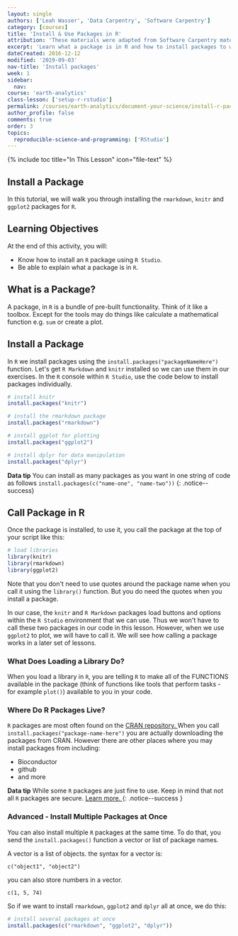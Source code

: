 ```yaml
---
layout: single
authors: ['Leah Wasser', 'Data Carpentry', 'Software Carpentry']
category: [courses]
title: 'Install & Use Packages in R'
attribution: 'These materials were adapted from Software Carpentry materials by Earth Lab.'
excerpt: 'Learn what a package is in R and how to install packages to work with your data.'
dateCreated: 2016-12-12
modified: '2019-09-03'
nav-title: 'Install packages'
week: 1
sidebar:
  nav:
course: 'earth-analytics'
class-lesson: ['setup-r-rstudio']
permalink: /courses/earth-analytics/document-your-science/install-r-packages/
author_profile: false
comments: true
order: 3
topics:
  reproducible-science-and-programming: ['RStudio']
---
```


{% include toc title="In This Lesson" icon="file-text" %}



##  Install a Package

In this tutorial, we will walk you through installing the `rmarkdown`, `knitr`
and `ggplot2` packages for `R`.


<div class='notice--success' markdown="1">

## <i class="fa fa-graduation-cap" aria-hidden="true"></i> Learning Objectives
At the end of this activity, you will:

* Know how to install an `R` package using `R Studio`.
* Be able to explain what a package is in `R`.

</div>

## What is a Package?

A package, in `R` is a bundle of pre-built functionality. Think of it like a
toolbox. Except for the tools may do things like calculate a mathematical function
e.g. `sum` or create a plot.

## Install a Package

In `R` we install packages using the `install.packages("packageNameHere")` function. Let's get
`R Markdown` and `knitr` installed so we can use them in our exercises. In the `R`
console within `R Studio`, use the code below to install packages individually.



```r
# install knitr
install.packages("knitr")

# install the rmarkdown package
install.packages("rmarkdown")

# install ggplot for plotting
install.packages("ggplot2")

# install dplyr for data manipulation
install.packages("dplyr")
```

<i class="fa fa-star"></i> **Data tip** You can install as many packages as you want in one string of code as follows
`install.packages(c("name-one", "name-two"))`
{: .notice--success}

## Call Package in R

Once the package is installed, to use it, you call the package at the top of
your script like this:

```r
# load libraries
library(knitr)
library(rmarkdown)
library(ggplot2)
```

Note that you don't need to use quotes around the package name when you call it
using the `library()` function. But you do need the quotes when you install a package.


In our case, the `knitr` and `R Markdown` packages load buttons and options within
the `R Studio` environment that we can use. Thus we won't have to call these two
packages in our code in this lesson. However, when we use `ggplot2` to plot,
we will have to call it. We will see how calling a package works in a later set
of lessons.

### What Does Loading a Library Do?

When you load a library in `R`, you are telling `R` to make all of the FUNCTIONS
available in the package (think of functions like tools that perform tasks - for
example `plot()`) available to you in your code.


### Where Do R Packages Live?

`R` packages are most often found on the <a href="https://cran.r-project.org/" target="_blank">CRAN repository. </a> When you call `install.packages("package-name-here")` you are actually downloading
the packages from CRAN. However there are other places where you may install packages
from including:

* Bioconductor
* github
* and more


<i class="fa fa-star" aria-hidden="true"></i>**Data tip** While some `R` packages are just fine to use. Keep in mind that not all `R` packages are secure. <a href="https://ropensci.org/blog/2017/07/25/notary" target="_blank">Learn more. </a>
{: .notice--success }

### Advanced - Install Multiple Packages at Once
You can also install multiple `R` packages at the same time. To do that, you
send the `install.packages()` function a vector or list of package names.

A vector is a list of objects. the syntax for a vector is:

`c("object1", "object2")`

you can also store numbers in a vector.

`c(1, 5, 74)`

So if we want to install `rmarkdown`, `ggplot2` and `dplyr` all at once,
we do this:



```r
# install several packages at once
install.packages(c("rmarkdown", "ggplot2", "dplyr"))

```
